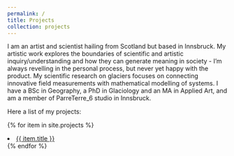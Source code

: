 ```yaml
---
permalink: /
title: Projects
collection: projects
---
```


I am an artist and scientist hailing from Scotland but based in Innsbruck. My artistic work explores the  boundaries of scientific and artistic inquiry/understanding and how they can generate meaning  in society -  I’m always revelling in the personal process, but never yet happy with the product.  My scientific research on glaciers focuses on connecting innovative field  measurements with mathematical modelling of systems. I have a BSc in Geography, a PhD in Glaciology and an MA in  Applied Art, and am a member of ParreTerre_6 studio in Innsbruck.

Here a list of my projects:

{% for item in site.projects %}
  <li>
      <a href="{{ site.baseurl }}{{ item.url }}">{{ item.title }}</a>
  </li>
{% endfor %}

